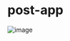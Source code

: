 # post-app

![image](https://user-images.githubusercontent.com/54935778/133938436-4754b669-84d6-4d4f-ac7c-003028a9f221.png)
